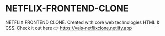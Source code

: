 # NETFLIX-FRONTEND-CLONE
NETFLIX FRONTEND CLONE.  Created with core web technologies HTML &amp; CSS. 
Check it out here 👉
https://vals-netflixclone.netlify.app
